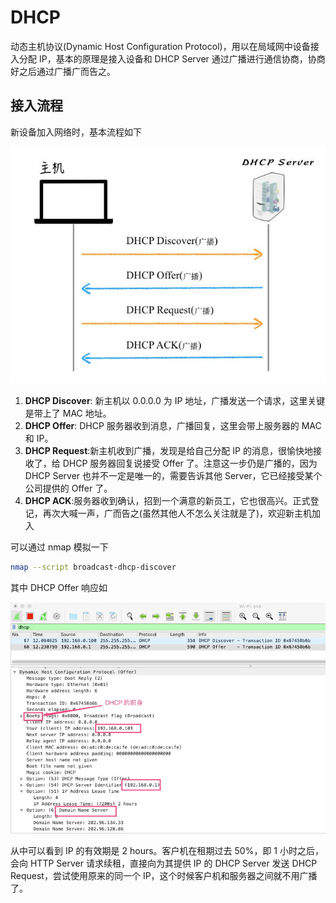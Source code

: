 # DHCP

动态主机协议(Dynamic Host Configuration Protocol)，用以在局域网中设备接入分配 IP，基本的原理是接入设备和 DHCP Server 通过广播进行通信协商，协商好之后通过广播广而告之。

## 接入流程

新设备加入网络时，基本流程如下

![enter flow](../assets/dhcp.jpg)

1. **DHCP Discover**: 新主机以 0.0.0.0 为 IP 地址，广播发送一个请求，这里关键是带上了 MAC 地址。
1. **DHCP Offer**: DHCP 服务器收到消息，广播回复，这里会带上服务器的 MAC 和 IP。
1. **DHCP Request**:新主机收到广播，发现是给自己分配 IP 的消息，很愉快地接收了，给 DHCP 服务器回复说接受 Offer 了。注意这一步仍是广播的，因为 DHCP Server 也并不一定是唯一的，需要告诉其他 Server，它已经接受某个公司提供的 Offer 了。
1. **DHCP ACK**:服务器收到确认，招到一个满意的新员工，它也很高兴。正式登记，再次大喊一声，广而告之(虽然其他人不怎么关注就是了)，欢迎新主机加入

可以通过 nmap 模拟一下

```bash
nmap --script broadcast-dhcp-discover
```

其中 DHCP Offer 响应如

![DHCP offer](../assets/dhcp-capture.jpg)

从中可以看到 IP 的有效期是 2 hours。客户机在租期过去 50%，即 1 小时之后，会向 HTTP Server 请求续租，直接向为其提供 IP 的 DHCP Server 发送 DHCP Request，尝试使用原来的同一个 IP，这个时候客户机和服务器之间就不用广播了。
